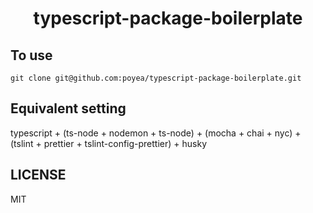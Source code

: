 # <p align="center">typescript-package-boilerplate

## To use
```
git clone git@github.com:poyea/typescript-package-boilerplate.git
```

## Equivalent setting
typescript + (ts-node + nodemon + ts-node) + (mocha + chai + nyc) + (tslint + prettier + tslint-config-prettier) + husky

## LICENSE
MIT
